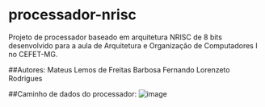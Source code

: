 # processador-nrisc

Projeto de processador baseado em arquitetura NRISC de 8 bits desenvolvido para a aula de Arquitetura e Organização de Computadores I no CEFET-MG. 

##Autores:
Mateus Lemos de Freitas Barbosa
Fernando Lorenzeto Rodrigues

##Caminho de dados do processador:
![image](https://user-images.githubusercontent.com/34630821/181353987-e48352a1-c759-47d1-a8a9-754902a6d5b6.png)
